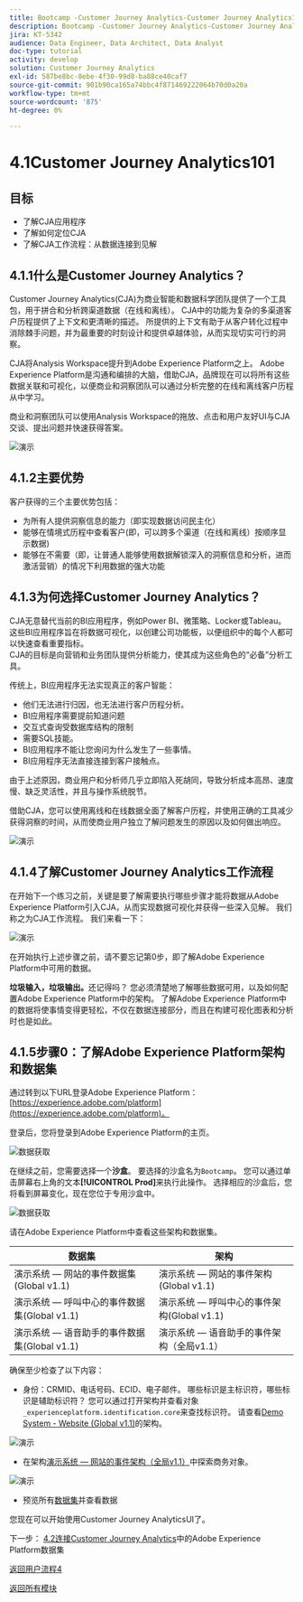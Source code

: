 ```yaml
---
title: Bootcamp -Customer Journey Analytics-Customer Journey Analytics101
description: Bootcamp -Customer Journey Analytics-Customer Journey Analytics101
jira: KT-5342
audience: Data Engineer, Data Architect, Data Analyst
doc-type: tutorial
activity: develop
solution: Customer Journey Analytics
exl-id: 587be8bc-8ebe-4f30-99d8-ba88ce40caf7
source-git-commit: 901b90ca165a74bbc4f871469222064b70d0a20a
workflow-type: tm+mt
source-wordcount: '875'
ht-degree: 0%

---
```


# 4.1Customer Journey Analytics101

## 目标

- 了解CJA应用程序
- 了解如何定位CJA
- 了解CJA工作流程：从数据连接到见解

## 4.1.1什么是Customer Journey Analytics？

Customer Journey Analytics(CJA)为商业智能和数据科学团队提供了一个工具包，用于拼合和分析跨渠道数据（在线和离线）。 CJA中的功能为复杂的多渠道客户历程提供了上下文和更清晰的描述。 所提供的上下文有助于从客户转化过程中消除棘手问题，并为最重要的时刻设计和提供卓越体验，从而实现切实可行的洞察。

CJA将Analysis Workspace提升到Adobe Experience Platform之上。 Adobe Experience Platform是沟通和编排的大脑，借助CJA，品牌现在可以将所有这些数据关联和可视化，以便商业和洞察团队可以通过分析完整的在线和离线客户历程从中学习。

商业和洞察团队可以使用Analysis Workspace的拖放、点击和用户友好UI与CJA交谈、提出问题并快速获得答案。

![演示](./images/cja-adv-analysis1.png)

## 4.1.2主要优势

客户获得的三个主要优势包括：

- 为所有人提供洞察信息的能力（即实现数据访问民主化）
- 能够在情境式历程中查看客户(即，可以跨多个渠道（在线和离线）按顺序显示数据)
- 能够在不需要（即，让普通人能够使用数据解锁深入的洞察信息和分析，进而激活营销）的情况下利用数据的强大功能

## 4.1.3为何选择Customer Journey Analytics？

CJA无意替代当前的BI应用程序，例如Power BI、微策略、Locker或Tableau。 这些BI应用程序旨在将数据可视化，以创建公司功能板，以便组织中的每个人都可以快速查看重要指标。\
CJA的目标是向营销和业务团队提供分析能力，使其成为这些角色的“必备”分析工具。

传统上，BI应用程序无法实现真正的客户智能：

- 他们无法进行归因，也无法进行客户历程分析。
- BI应用程序需要提前知道问题
- 交互式查询受数据库结构的限制
- 需要SQL技能。
- BI应用程序不能让您询问为什么发生了一些事情。
- BI应用程序无法直接连接到客户接触点。

由于上述原因，商业用户和分析师几乎立即陷入死胡同，导致分析成本高昂、速度慢、缺乏灵活性，并且与操作系统脱节。

借助CJA，您可以使用离线和在线数据全面了解客户历程，并使用正确的工具减少获得洞察的时间，从而使商业用户独立了解问题发生的原因以及如何做出响应。

![演示](./images/cja-use-case.png)

## 4.1.4了解Customer Journey Analytics工作流程

在开始下一个练习之前，关键是要了解需要执行哪些步骤才能将数据从Adobe Experience Platform引入CJA，从而实现数据可视化并获得一些深入见解。 我们称之为CJA工作流程。 我们来看一下：

![演示](./images/cja-work-flow.jpg)

在开始执行上述步骤之前，请不要忘记第0步，即了解Adobe Experience Platform中可用的数据。

**垃圾输入，垃圾输出。**&#x200B;还记得吗？ 您必须清楚地了解哪些数据可用，以及如何配置Adobe Experience Platform中的架构。 了解Adobe Experience Platform中的数据将使事情变得更轻松，不仅在数据连接部分，而且在构建可视化图表和分析时也是如此。

## 4.1.5步骤0：了解Adobe Experience Platform架构和数据集

通过转到以下URL登录Adobe Experience Platform： [https://experience.adobe.com/platform](https://experience.adobe.com/platform)。

登录后，您将登录到Adobe Experience Platform的主页。

![数据获取](../uc1/images/home.png)

在继续之前，您需要选择一个&#x200B;**沙盒**。 要选择的沙盒名为``Bootcamp``。 您可以通过单击屏幕右上角的文本&#x200B;**[!UICONTROL Prod]**&#x200B;来执行此操作。 选择相应的沙盒后，您将看到屏幕变化，现在您位于专用沙盒中。

![数据获取](../uc1/images/sb1.png)

请在Adobe Experience Platform中查看这些架构和数据集。

| 数据集 | 架构 |
| ----------------- |-------------| 
| 演示系统 — 网站的事件数据集(Global v1.1) | 演示系统 — 网站的事件架构(Global v1.1) |
| 演示系统 — 呼叫中心的事件数据集(Global v1.1) | 演示系统 — 呼叫中心的事件架构(Global v1.1) |
| 演示系统 — 语音助手的事件数据集(Global v1.1) | 演示系统 — 语音助手的事件架构（全局v1.1） |

确保至少检查了以下内容：

- 身份：CRMID、电话号码、ECID、电子邮件。 哪些标识是主标识符，哪些标识是辅助标识符？
您可以通过打开架构并查看对象`_experienceplatform.identification.core`来查找标识符。 请查看[Demo System - Website (Global v1.1)](https://experience.adobe.com/platform/schema)的架构。

![演示](./images/identity.png)

- 在架构[演示系统 — 网站的事件架构（全局v1.1）](https://experience.adobe.com/platform/schema)中探索商务对象。

![演示](./images/commerce.png)

- 预览所有[数据集](https://experience.adobe.com/platform/dataset/browse?limit=50&amp;page=1&amp;sortDescending=1&amp;sortField=created)并查看数据

您现在可以开始使用Customer Journey AnalyticsUI了。

下一步： [4.2连接Customer Journey Analytics](./ex2.md)中的Adobe Experience Platform数据集

[返回用户流程4](./uc4.md)

[返回所有模块](../../overview.md)

